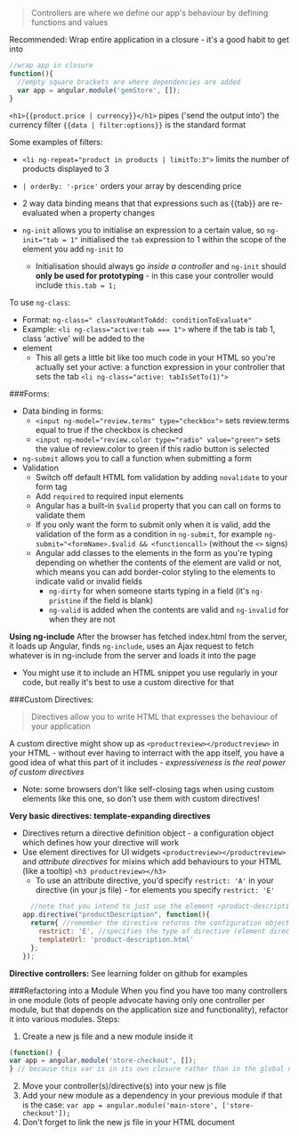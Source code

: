 > Controllers are where we define our app's behaviour by defining functions and values

Recommended: Wrap entire application in a closure - it's a good habit to get into
```javascript
//wrap app in closure
function(){
  //empty square brackets are where dependencies are added
  var app = angular.module('gemStore', []);
}
```

``<h1>{{product.price | currency}}</h1>`` pipes ('send the output into') the currency filter
``{{data | filter:options}}`` is the standard format

Some examples of filters:
* ``<li ng-repeat="product in products | limitTo:3">`` limits the number of products displayed to 3
* ``| orderBy: '-price'`` orders your array by descending price


* 2 way data binding means that that expressions such as {{tab}} are re-evaluated when a property changes
* ``ng-init`` allows you to initialise an expression to a certain value, so ``ng-init="tab = 1"`` initialised the ``tab`` expression to 1 within the scope of the element you add ``ng-init`` to
  * Initialisation should always go _inside a controller_ and ``ng-init`` should **only be used for prototyping** - in this case your controller would include ``this.tab = 1;``

To use `ng-class`:
* Format: `ng-class=" classYouWantToAdd: conditionToEvaluate"`
* Example: `<li ng-class="active:tab === 1">` where if the tab is tab 1, class 'active' will be added to the <li> element
  * This all gets a little bit like too much code in your HTML so you're actually set your active: a function expression in your controller that sets the tab `<li ng-class="active: tabIsSetTo(1)">`

###Forms:
* Data binding in forms:
  * `<input ng-model="review.terms" type="checkbox">` sets review.terms equal to true if the checkbox is checked
  *  `<input ng-model="review.color type="radio" value="green">` sets the value of review.color to green if this radio button is selected
* `ng-submit` allows you to call a function when submitting a form
* Validation
  * Switch off default HTML fom validation by adding `novalidate` to your form tag
  * Add `required` to required input elements
  * Angular has a built-in `$valid` property that you can call on forms to validate them
  * If you only want the form to submit only when it is valid, add the validation of the form as a condition in `ng-submit`, for example `ng-submit="<formName>.$valid && <functioncall>` (without the `<>` signs)
  * Angular add classes to the elements in the form as you're typing depending on whether the contents of the element are valid or not, which means you can add border-color styling to the elements to indicate valid or invalid fields
    * `ng-dirty` for when someone starts typing in a field (it's `ng-pristine` if the field is blank)
    * `ng-valid` is added when the contents are valid and `ng-invalid` for when they are not

**Using ng-include**
After the browser has fetched index.html from the server, it loads up Angular, finds `ng-include`, uses an Ajax request to fetch whatever is in ng-include from the server and loads it into the page
* You might use it to include an HTML snippet you use regularly in your code, but really it's best to use a custom directive for that

###Custom Directives:
> Directives allow you to write HTML that expresses the behaviour of your application

A custom directive might show up as `<productreview></productreview>` in your HTML - without ever having to interract with the app itself, you have a good idea of what this part of it includes - _expressiveness is the real power of custom directives_
* Note: some browsers don't like self-closing tags when using custom elements like this one, so don't use them with custom directives!

**Very basic directives: template-expanding directives**
* Directives return a directive definition object - a configuration object which defines how your directive will work
* Use element directives for UI widgets `<productreview></productreview>` and _attribute directives_ for mixins which add behaviours to your HTML (like a tooltip) `<h3 productreview></h3>`
  * To use an attribute directive, you'd specify `restrict: 'A'` in your directive (in your js file) - for elements you specify `restrict: 'E'`
  ```javascript
    //note that you intend to just use the element <product-description> in your HTML, but when creating your custom directive, the '-' is replaced with camel case
  app.directive("productDescription", function(){
    return{ //remember the directive returns the configuration object which determines how the directive will work
      restrict: 'E', //specifies the type of directive (element directive)
      templateUrl: 'product-description.html'
    };
  });
  ```

**Directive controllers:**
See learning folder on github for examples

###Refactoring into a Module
When you find you have too many controllers in one module (lots of people advocate having only one controller per module, but that depends on the application size and functionality), refactor it into various modules. Steps:
1. Create a new js file and a new module inside it
```javascript
(function() {
var app = angular.module('store-checkout', []);
} // because this var is in its own closure rather than in the global namespace it can also be named 'app'
```
2. Move your controller(s)/directive(s) into your new js file
3. Add your new module as a dependency in your previous module if that is the case: `var app = angular.module('main-store', ['store-checkout']);`
4. Don't forget to link the new js file in your HTML document
